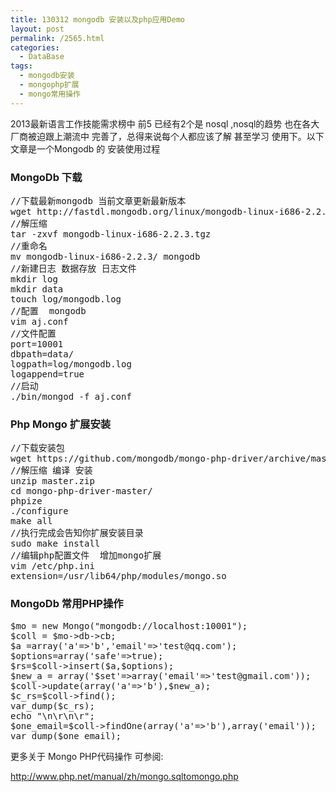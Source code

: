 ```yaml
---
title: 130312 mongodb 安装以及php应用Demo
layout: post
permalink: /2565.html
categories:
  - DataBase
tags:
  - mongodb安装
  - mongophp扩展
  - mongo常用操作
---
```

2013最新语言工作技能需求榜中 前5 已经有2个是 nosql ,nosql的趋势 也在各大厂商被迫跟上潮流中 完善了，总得来说每个人都应该了解 甚至学习 使用下。以下文章是一个Mongodb 的 安装使用过程

### MongoDb 下载

<pre>//下载最新mongodb 当前文章更新最新版本
wget http://fastdl.mongodb.org/linux/mongodb-linux-i686-2.2.3.tgz
//解压缩
tar -zxvf mongodb-linux-i686-2.2.3.tgz 
//重命名
mv mongodb-linux-i686-2.2.3/ mongodb
//新建日志 数据存放 日志文件
mkdir log
mkdir data
touch log/mongodb.log	
//配置  mongodb 
vim aj.conf 
//文件配置
port=10001
dbpath=data/
logpath=log/mongodb.log
logappend=true
//启动
./bin/mongod -f aj.conf 
</pre>

### Php Mongo 扩展安装

<pre>//下载安装包
wget https://github.com/mongodb/mongo-php-driver/archive/master.zip
//解压缩 编译 安装 
unzip master.zip
cd mongo-php-driver-master/
phpize
./configure
make all
//执行完成会告知你扩展安装目录
sudo make install
//编辑php配置文件  增加mongo扩展
vim /etc/php.ini
extension=/usr/lib64/php/modules/mongo.so
</pre>

### MongoDb 常用PHP操作

<pre lang="php">$mo = new Mongo("mongodb://localhost:10001");
$coll = $mo->db->cb;
$a =array('a'=>'b','email'=>'test@qq.com');
$options=array('safe'=>true);
$rs=$coll->insert($a,$options);
$new_a = array('$set'=>array('email'=>'test@gmail.com'));
$coll->update(array('a'=>'b'),$new_a);
$c_rs=$coll->find();
var_dump($c_rs);
echo "\n\r\n\r";
$one_email=$coll->findOne(array('a'=>'b'),array('email'));
var_dump($one_email);
</pre>

更多关于 Mongo PHP代码操作 可参阅:

http://www.php.net/manual/zh/mongo.sqltomongo.php